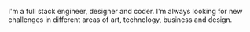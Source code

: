 I'm a full stack engineer, designer and coder. I'm always looking for new challenges in different areas of art, technology, business and design.
